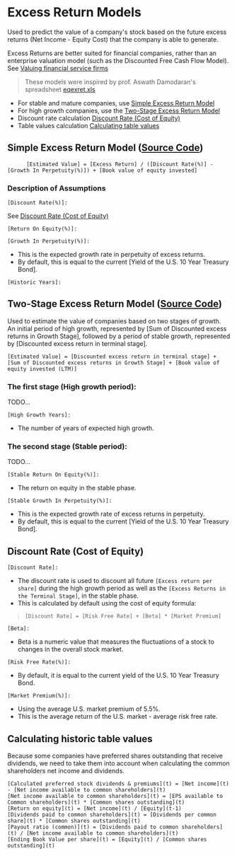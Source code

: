 # Excess Return Models 
Used to predict the value of a company's stock based on the future excess returns (Net Income - Equity Cost) that the company is able to generate. 

Excess Returns are better suited for financial companies, rather than an enterprise valuation model (such as the Discounted Free Cash Flow Model). 
See [Valuing financial service firms](https://github.com/DiscountingCashFlows/Documentation/blob/main/models-documentation/valuing-financial-firms.md#valuing-financial-service-firms-banks-insurance-companies-and-investment-banks)

> These models were inspired by prof. Aswath Damodaran's spreadsheet [eqexret.xls](https://pages.stern.nyu.edu/~adamodar/pc/eqexret.xls)

* For stable and mature companies, use [Simple Excess Return Model](#simple-excess-return-model-source-code)
* For high growth companies, use the [Two-Stage Excess Return Model](#two-stage-excess-return-model-source-code)
* Discount rate calculation [Discount Rate (Cost of Equity)](#discount-rate-cost-of-equity)
* Table values calculation [Calculating table values](#calculating-historic-table-values)

## Simple Excess Return Model ([Source Code](https://github.com/DiscountingCashFlows/Documentation/blob/main/source-code/valuations/excess-returns-model.js))

          [Estimated Value] = [Excess Return] / ([Discount Rate(%)] - [Growth In Perpetuity(%)]) + [Book value of equity invested]
### Description of Assumptions
`[Discount Rate(%)]:`

See [Discount Rate (Cost of Equity)](#discount-rate-cost-of-equity)

`[Return On Equity(%)]:`

`[Growth In Perpetuity(%)]:`
- This is the expected growth rate in perpetuity of excess returns.
- By default, this is equal to the current [Yield of the U.S. 10 Year Treasury Bond].

`[Historic Years]:`

## Two-Stage Excess Return Model ([Source Code](https://github.com/DiscountingCashFlows/Documentation/blob/main/source-code/valuations/excess-returns-model.js))
Used to estimate the value of companies based on two stages of growth. An initial period of high growth, represented by [Sum of Discounted excess returns in Growth Stage], followed by a period of stable growth, represented by [Discounted excess return in terminal stage].

    [Estimated Value] = [Discounted excess return in terminal stage] + [Sum of Discounted excess returns in Growth Stage] + [Book value of equity invested (LTM)]
    
### The first stage (High growth period):
TODO...

`[High Growth Years]:` 

- The number of years of expected high growth.

### The second stage (Stable period):
TODO...

`[Stable Return On Equity(%)]:`

- The return on equity in the stable phase.

`[Stable Growth In Perpetuity(%)]:`

- This is the expected growth rate of excess returns in perpetuity.
- By default, this is equal to the current [Yield of the U.S. 10 Year Treasury Bond].

## Discount Rate (Cost of Equity)

`[Discount Rate]:`

- The discount rate is used to discount all future `[Excess return per share]` during the high growth period as well as the `[Excess Returns in the Terminal Stage]`, in the stable phase.
- This is calculated by default using the cost of equity formula:

> `[Discount Rate] = [Risk Free Rate] + [Beta] * [Market Premium]`

`[Beta]:`

- Beta is a numeric value that measures the fluctuations of a stock to changes in the overall stock market.

`[Risk Free Rate(%)]:`

- By default, it is equal to the current yield of the U.S. 10 Year Treasury Bond.

`[Market Premium(%)]:`

- Using the average U.S. market premium of 5.5%. 
- This is the average return of the U.S. market - average risk free rate.

## Calculating historic table values

Because some companies have preferred shares outstanding that receive dividends, we need to take them into account when calculating the common shareholders net income and dividends.

```
[Calculated preferred stock dividends & premiums](t) = [Net income](t) - [Net income available to common shareholders](t)
[Net income available to common shareholders](t) = [EPS available to Common shareholders](t) * [Common shares outstanding](t)
[Return on equity](t) = [Net income](t) / [Equity](t-1)
[Dividends paid to common shareholders](t) = [Dividends per common share](t) * [Common shares outstanding](t)
[Payout ratio (common)](t) = [Dividends paid to common shareholders](t) / [Net income available to common shareholders](t)
[Ending Book Value per share](t) = [Equity](t) / [Common shares outstanding](t)
```
